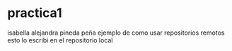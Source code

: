 # practica1
isabella alejandra pineda peña
ejemplo de como usar repositorios remotos 
esto lo escribi en el repositorio local